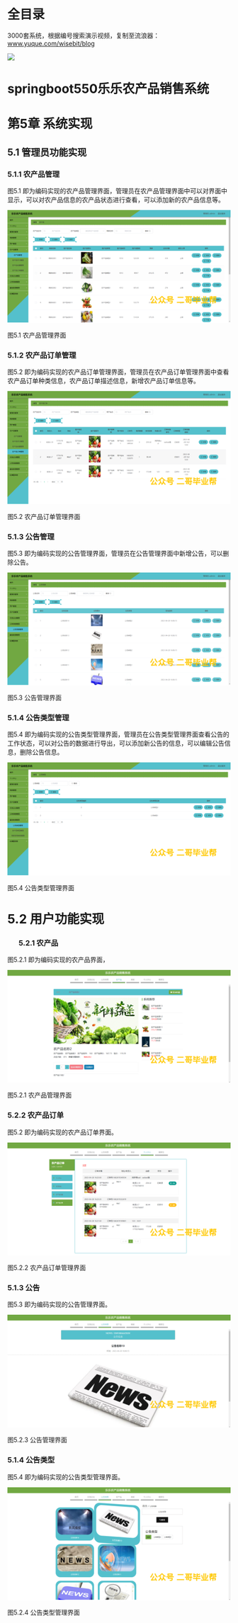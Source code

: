 # 全目录

3000套系统，根据编号搜索演示视频，复制至流浪器：www.yuque.com/wisebit/blog


![](https://bitwise.oss-cn-heyuan.aliyuncs.com/2024/11/06/qq_wechat.png)

# springboot550乐乐农产品销售系统

# 第5章 系统实现

## 5.1 管理员功能实现
### 5.1.1 农产品管理
图5.1 即为编码实现的农产品管理界面，管理员在农产品管理界面中可以对界面中显示，可以对农产品信息的农产品状态进行查看，可以添加新的农产品信息等。

![](/md/blog.016.png)

图5.1 农产品管理界面
### 5.1.2 农产品订单管理
图5.2 即为编码实现的农产品订单管理界面，管理员在农产品订单管理界面中查看农产品订单种类信息，农产品订单描述信息，新增农产品订单信息等。

![](/md/blog.017.png)

图5.2 农产品订单管理界面
### 5.1.3 公告管理
图5.3 即为编码实现的公告管理界面，管理员在公告管理界面中新增公告，可以删除公告。

![](/md/blog.018.png)

图5.3 公告管理界面
### 5.1.4 公告类型管理
图5.4 即为编码实现的公告类型管理界面，管理员在公告类型管理界面查看公告的工作状态，可以对公告的数据进行导出，可以添加新公告的信息，可以编辑公告信息，删除公告信息。

![](/md/blog.019.png)

图5.4 公告类型管理界面
# 5.2 用户功能实现
### `	`5.2.1 农产品
图5.2.1 即为编码实现的农产品界面，

![](/md/blog.020.png)

图5.2.1 农产品管理界面
### 5.2.2 农产品订单
图5.2 即为编码实现的农产品订单界面。

![](/md/blog.021.png)

图5.2.2 农产品订单管理界面
### 5.1.3 公告
图5.3 即为编码实现的公告管理界面。

![](/md/blog.022.png)

图5.2.3 公告管理界面
### 5.1.4 公告类型
图5.4 即为编码实现的公告类型管理界面。

![](/md/blog.023.png)

图5.2.4 公告类型管理界面



